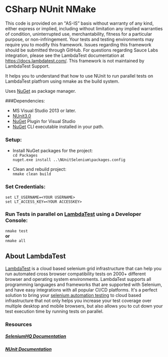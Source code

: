 
# CSharp NUnit NMake

This code is provided on an "AS-IS” basis without warranty of any kind, 
either express or implied, including without limitation any implied warranties of condition, 
uninterrupted use, merchantability, fitness for a particular purpose, or non-infringement.
Your tests and testing environments may require you to modify this framework. 
Issues regarding this framework should be submitted through GitHub.
For questions regarding Sauce Labs integration,
please see the LambdaTest documentation at https://docs.lambdatest.com/. 
This framework is not maintained by LambdaTest Support.

It helps you to understand that how to use NUnit to run parallel tests on LambdaTest platfrom 
using nmake as the build system. 

Uses [NuGet](http://docs.nuget.org/) as package manager.

###Dependencies:

* MS Visual Studio 2013 or later.
* [NUnit3.0](https://www.nunit.org/)
* [NuGet](https://dist.nuget.org/index.html) Plugin for Visual Studio
* [NuGet](https://dist.nuget.org/index.html) CLI executable installed in your path.


### Setup:

* Install NuGet packages for the project: <br>
```cd Packages```<br>
```nuget.exe install ..\NUnitSelenium\packages.config```<br>

* Clean and rebuild project:<br>
```nmake clean build```

### Set Credentials:<br>
```set LT_USERNAME=<YOUR USERNAME>```<br>
```set LT_ACCESS_KEY=<YOUR ACCESSKEY>```

### Run Tests in parallel on [LambdaTest](https://automation.lambdatest.com) using a Developer Console:<br>
```nmake test``` <br>
**or**<br>
```nmake all```<br>

## About LambdaTest

[LambdaTest](https://www.lambdatest.com/) is a cloud based selenium grid infrastructure that can help you run automated cross browser compatibility tests on 2000+ different browser and operating system environments. LambdaTest supports all programming languages and frameworks that are supported with Selenium, and have easy integrations with all popular CI/CD platforms. It's a perfect solution to bring your [selenium automation testing](https://www.lambdatest.com/selenium-automation) to cloud based infrastructure that not only helps you increase your test coverage over multiple desktop and mobile browsers, but also allows you to cut down your test execution time by running tests on parallel.

### Resources

##### [SeleniumHQ Documentation](http://www.seleniumhq.org/docs/)

##### [NUnit Documentation](https://github.com/nunit/nunit/wiki)

